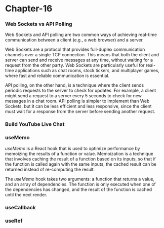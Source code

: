 # Chapter-16

### Web Sockets vs API Polling
Web Sockets and API polling are two common ways of achieving real-time communication between a client (e.g., a web browser) and a server.

Web Sockets are a protocol that provides full-duplex communication channels over a single TCP connection. This means that both the client and server can send and receive messages at any time, without waiting for a request from the other party. Web Sockets are particularly useful for real-time applications such as chat rooms, stock tickers, and multiplayer games, where fast and reliable communication is essential.

API polling, on the other hand, is a technique where the client sends periodic requests to the server to check for updates. For example, a client might send a request to a server every 5 seconds to check for new messages in a chat room. API polling is simpler to implement than Web Sockets, but it can be less efficient and less responsive, since the client must wait for a response from the server before sending another request.

### Build YouTube Live Chat

### useMemo
_useMemo_ is a React hook that is used to optimize performance by memoizing the results of a function or value. Memoization is a technique that involves caching the result of a function based on its inputs, so that if the function is called again with the same inputs, the cached result can be returned instead of re-computing the result.

The _useMemo_ hook takes two arguments: a function that returns a value, and an array of dependencies. The function is only executed when one of the dependencies has changed, and the result of the function is cached until the next render.

### useCallback

### useRef
